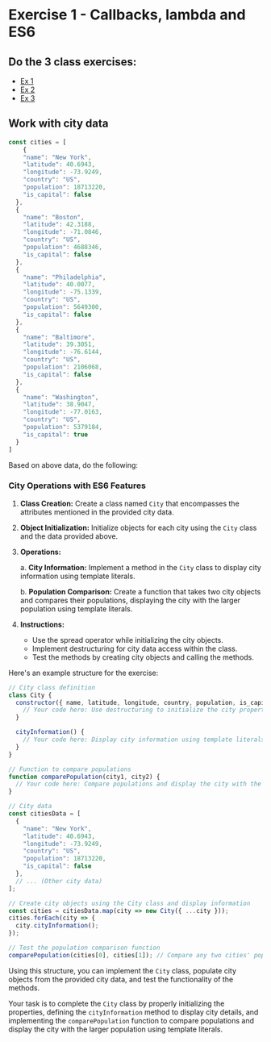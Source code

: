 # Exercise 1 - Callbacks, lambda and ES6
## Do the 3 class exercises:
- [Ex 1](RECAP_CALLBACKS.md#class-exercise-1)
- [Ex 2](RECAP_CALLBACKS.md#class-exercise-2)
- [Ex 3](RECAP_ES6.md#class-exercise-3---es6)

## Work with city data
```js
const cities = [
    {
    "name": "New York",
    "latitude": 40.6943,
    "longitude": -73.9249,
    "country": "US",
    "population": 18713220,
    "is_capital": false
  },
  {
    "name": "Boston",
    "latitude": 42.3188,
    "longitude": -71.0846,
    "country": "US",
    "population": 4688346,
    "is_capital": false
  },
  {
    "name": "Philadelphia",
    "latitude": 40.0077,
    "longitude": -75.1339,
    "country": "US",
    "population": 5649300,
    "is_capital": false
  },
  {
    "name": "Baltimore",
    "latitude": 39.3051,
    "longitude": -76.6144,
    "country": "US",
    "population": 2106068,
    "is_capital": false
  },
  {
    "name": "Washington",
    "latitude": 38.9047,
    "longitude": -77.0163,
    "country": "US",
    "population": 5379184,
    "is_capital": true
  }
]
```
Based on above data, do the following:

### City Operations with ES6 Features

1. **Class Creation:** Create a class named `City` that encompasses the attributes mentioned in the provided city data.

2. **Object Initialization:** Initialize objects for each city using the `City` class and the data provided above.

3. **Operations:**

    a. **City Information:** Implement a method in the `City` class to display city information using template literals.

    b. **Population Comparison:** Create a function that takes two city objects and compares their populations, displaying the city with the larger population using template literals.

4. **Instructions:**

    - Use the spread operator while initializing the city objects.
    - Implement destructuring for city data access within the class.
    - Test the methods by creating city objects and calling the methods.

Here's an example structure for the exercise:

```javascript
// City class definition
class City {
  constructor({ name, latitude, longitude, country, population, is_capital }) {
    // Your code here: Use destructuring to initialize the city properties
  }

  cityInformation() {
    // Your code here: Display city information using template literals
  }
}

// Function to compare populations
function comparePopulation(city1, city2) {
  // Your code here: Compare populations and display the city with the larger population
}

// City data
const citiesData = [
  {
    "name": "New York",
    "latitude": 40.6943,
    "longitude": -73.9249,
    "country": "US",
    "population": 18713220,
    "is_capital": false
  },
  // ... (Other city data)
];

// Create city objects using the City class and display information
const cities = citiesData.map(city => new City({ ...city }));
cities.forEach(city => {
  city.cityInformation();
});

// Test the population comparison function
comparePopulation(cities[0], cities[1]); // Compare any two cities' populations
```

Using this structure, you can implement the `City` class, populate city objects from the provided city data, and test the functionality of the methods.

Your task is to complete the `City` class by properly initializing the properties, defining the `cityInformation` method to display city details, and implementing the `comparePopulation` function to compare populations and display the city with the larger population using template literals. 
